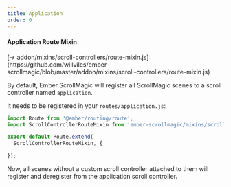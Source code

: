 ```yaml
---
title: Application
order: 0
---
```


#### Application Route Mixin

<span class="codelink">
[&rarr; addon/mixins/scroll-controllers/route-mixin.js](https://github.com/willviles/ember-scrollmagic/blob/master/addon/mixins/scroll-controllers/route-mixin.js)
</span>

By default, Ember ScrollMagic will register all ScrollMagic scenes to a scroll controller named `application`.

It needs to be registered in your `routes/application.js`:

```javascript
import Route from '@ember/routing/route';
import ScrollControllerRouteMixin from 'ember-scrollmagic/mixins/scroll-controllers/route-mixin';

export default Route.extend(
  ScrollControllerRouteMixin, {

});
```

Now, all scenes without a custom scroll controller attached to them will register and deregister from the application scroll controller.
